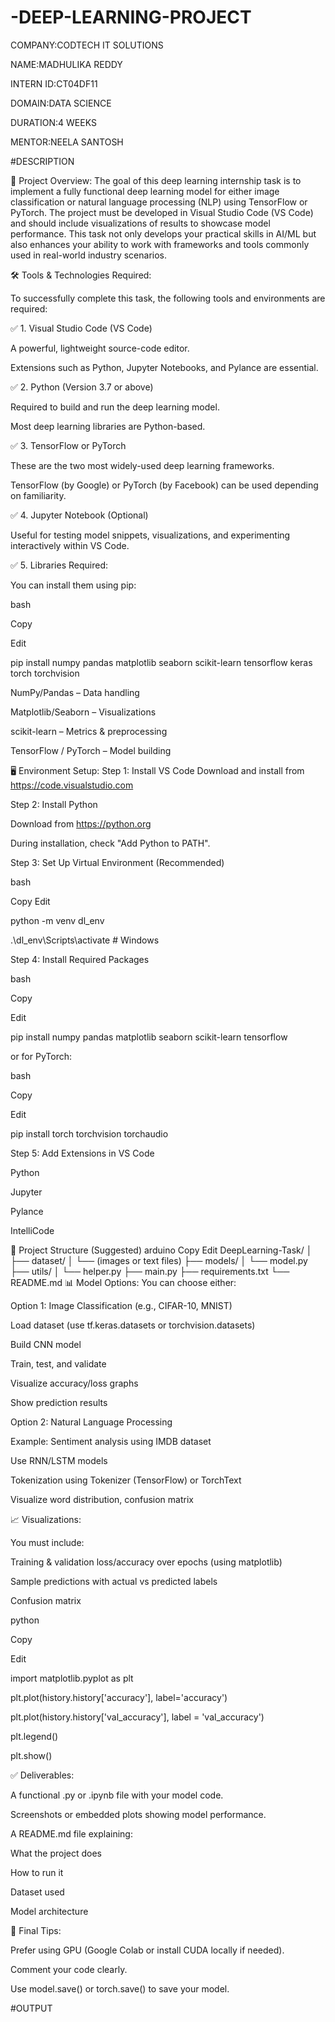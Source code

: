 # -DEEP-LEARNING-PROJECT
COMPANY:CODTECH IT SOLUTIONS

NAME:MADHULIKA REDDY

INTERN ID:CT04DF11

DOMAIN:DATA SCIENCE

DURATION:4 WEEKS

MENTOR:NEELA SANTOSH

#DESCRIPTION

📌 Project Overview: The goal of this deep learning internship task is to implement a fully functional deep learning model for either image classification or natural language processing (NLP) using TensorFlow or PyTorch. The project must be developed in Visual Studio Code (VS Code) and should include visualizations of results to showcase model performance. This task not only develops your practical skills in AI/ML but also enhances your ability to work with frameworks and tools commonly used in real-world industry scenarios.

🛠 Tools & Technologies Required:

To successfully complete this task, the following tools and environments are required:

✅ 1. Visual Studio Code (VS Code)

A powerful, lightweight source-code editor.

Extensions such as Python, Jupyter Notebooks, and Pylance are essential.

✅ 2. Python (Version 3.7 or above)

Required to build and run the deep learning model.

Most deep learning libraries are Python-based.

✅ 3. TensorFlow or PyTorch

These are the two most widely-used deep learning frameworks.

TensorFlow (by Google) or PyTorch (by Facebook) can be used depending on familiarity.

✅ 4. Jupyter Notebook (Optional)

Useful for testing model snippets, visualizations, and experimenting interactively within VS Code.

✅ 5. Libraries Required:

You can install them using pip:

bash

Copy

Edit

pip install numpy pandas matplotlib seaborn scikit-learn tensorflow keras torch torchvision

NumPy/Pandas – Data handling

Matplotlib/Seaborn – Visualizations

scikit-learn – Metrics & preprocessing

TensorFlow / PyTorch – Model building

🖥 Environment Setup: Step 1: Install VS Code Download and install from https://code.visualstudio.com

Step 2: Install Python

Download from https://python.org

During installation, check "Add Python to PATH".

Step 3: Set Up Virtual Environment (Recommended)

bash

Copy Edit

python -m venv dl_env

.\dl_env\Scripts\activate # Windows

Step 4: Install Required Packages

bash

Copy

Edit

pip install numpy pandas matplotlib seaborn scikit-learn tensorflow

or for PyTorch:

bash

Copy

Edit

pip install torch torchvision torchaudio

Step 5: Add Extensions in VS Code

Python

Jupyter

Pylance

IntelliCode

📂 Project Structure (Suggested) arduino Copy Edit DeepLearning-Task/ │ ├── dataset/ │ └── (images or text files) ├── models/ │ └── model.py ├── utils/ │ └── helper.py ├── main.py ├── requirements.txt └── README.md 📊 Model Options: You can choose either:

Option 1: Image Classification (e.g., CIFAR-10, MNIST)

Load dataset (use tf.keras.datasets or torchvision.datasets)

Build CNN model

Train, test, and validate

Visualize accuracy/loss graphs

Show prediction results

Option 2: Natural Language Processing

Example: Sentiment analysis using IMDB dataset

Use RNN/LSTM models

Tokenization using Tokenizer (TensorFlow) or TorchText

Visualize word distribution, confusion matrix

📈 Visualizations:

You must include:

Training & validation loss/accuracy over epochs (using matplotlib)

Sample predictions with actual vs predicted labels

Confusion matrix

python

Copy

Edit

import matplotlib.pyplot as plt

plt.plot(history.history['accuracy'], label='accuracy')

plt.plot(history.history['val_accuracy'], label = 'val_accuracy')

plt.legend()

plt.show()

✅ Deliverables:

A functional .py or .ipynb file with your model code.

Screenshots or embedded plots showing model performance.

A README.md file explaining:

What the project does

How to run it

Dataset used

Model architecture

📝 Final Tips:

Prefer using GPU (Google Colab or install CUDA locally if needed).

Comment your code clearly.

Use model.save() or torch.save() to save your model.

#OUTPUT 
